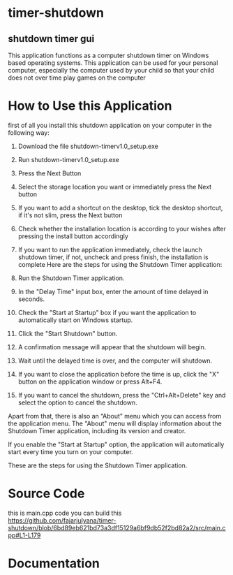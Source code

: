 # timer-shutdown
## shutdown timer gui


This application functions as a computer shutdown timer on Windows based operating systems. 
This application can be used for your personal computer, especially the computer used by your child so that your child does not over time play games on the computer 

# How to Use this Application
first of all you install this shutdown application on your computer in the following way:

1. Download the file shutdown-timerv1.0_setup.exe
2. Run shutdown-timerv1.0_setup.exe
3. Press the Next Button
4. Select the storage location you want or immediately press the Next button
5. If you want to add a shortcut on the desktop, tick the desktop shortcut, if it's not slim, press the Next button
6. Check whether the installation location is according to your wishes after pressing the install button accordingly
7. If you want to run the application immediately, check the launch shutdown timer, if not, uncheck and press finish, the installation is complete
Here are the steps for using the Shutdown Timer application:

1. Run the Shutdown Timer application.
2. In the "Delay Time" input box, enter the amount of time delayed in seconds.
3. Check the "Start at Startup" box if you want the application to automatically start on Windows startup.
4. Click the "Start Shutdown" button.
5. A confirmation message will appear that the shutdown will begin.
6. Wait until the delayed time is over, and the computer will shutdown.
7. If you want to close the application before the time is up, click the "X" button on the application window or press Alt+F4.
8. If you want to cancel the shutdown, press the "Ctrl+Alt+Delete" key and select the option to cancel the shutdown.

Apart from that, there is also an “About” menu which you can access from the application menu. The "About" menu will display information about the Shutdown Timer application, including its version and creator.

If you enable the "Start at Startup" option, the application will automatically start every time you turn on your computer.

These are the steps for using the Shutdown Timer application.
# Source Code
this is main.cpp code you can build this
https://github.com/fajarjulyana/timer-shutdown/blob/6bd89eb621bd73a3df15129a6bf9db52f2bd82a2/src/main.cpp#L1-L179
# Documentation
